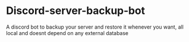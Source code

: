 # Discord-server-backup-bot
A discord bot to backup your server and restore it whenever you want, all local and doesnt depend on any external database
